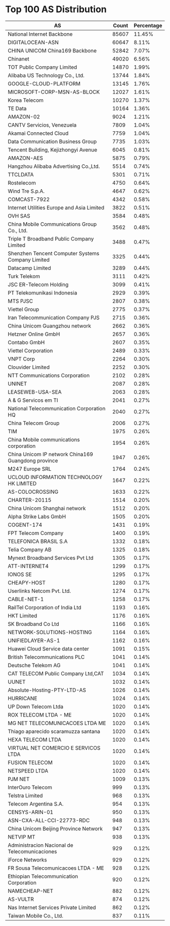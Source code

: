 # Top 100 AS Distribution
| AS | Count | Percentage |
|----|----|----|
| National Internet Backbone | 85607 | 11.45% |
| DIGITALOCEAN-ASN | 60647 | 8.11% |
| CHINA UNICOM China169 Backbone | 52842 | 7.07% |
| Chinanet | 49020 | 6.56% |
| TOT Public Company Limited | 14870 | 1.99% |
| Alibaba US Technology Co., Ltd. | 13744 | 1.84% |
| GOOGLE-CLOUD-PLATFORM | 13145 | 1.76% |
| MICROSOFT-CORP-MSN-AS-BLOCK | 12027 | 1.61% |
| Korea Telecom | 10270 | 1.37% |
| TE Data | 10164 | 1.36% |
| AMAZON-02 | 9024 | 1.21% |
| CANTV Servicios, Venezuela | 7809 | 1.04% |
| Akamai Connected Cloud | 7759 | 1.04% |
| Data Communication Business Group | 7735 | 1.03% |
| Tencent Building, Kejizhongyi Avenue | 6045 | 0.81% |
| AMAZON-AES | 5875 | 0.79% |
| Hangzhou Alibaba Advertising Co.,Ltd. | 5514 | 0.74% |
| TTCLDATA | 5301 | 0.71% |
| Rostelecom | 4750 | 0.64% |
| Wind Tre S.p.A. | 4647 | 0.62% |
| COMCAST-7922 | 4342 | 0.58% |
| Internet Utilities Europe and Asia Limited | 3822 | 0.51% |
| OVH SAS | 3584 | 0.48% |
| China Mobile Communications Group Co., Ltd. | 3562 | 0.48% |
| Triple T Broadband Public Company Limited | 3488 | 0.47% |
| Shenzhen Tencent Computer Systems Company Limited | 3325 | 0.44% |
| Datacamp Limited | 3289 | 0.44% |
| Turk Telekom | 3111 | 0.42% |
| JSC ER-Telecom Holding | 3099 | 0.41% |
| PT Telekomunikasi Indonesia | 2929 | 0.39% |
| MTS PJSC | 2807 | 0.38% |
| Viettel Group | 2775 | 0.37% |
| Iran Telecommunication Company PJS | 2715 | 0.36% |
| China Unicom Guangzhou network | 2662 | 0.36% |
| Hetzner Online GmbH | 2657 | 0.36% |
| Contabo GmbH | 2607 | 0.35% |
| Viettel Corporation | 2489 | 0.33% |
| VNPT Corp | 2264 | 0.30% |
| Clouvider Limited | 2252 | 0.30% |
| NTT Communications Corporation | 2102 | 0.28% |
| UNINET | 2087 | 0.28% |
| LEASEWEB-USA-SEA | 2063 | 0.28% |
| A & G Servicos em TI | 2041 | 0.27% |
| National Telecommunication Corporation HQ | 2040 | 0.27% |
| China Telecom Group | 2006 | 0.27% |
| TIM | 1975 | 0.26% |
| China Mobile communications corporation | 1954 | 0.26% |
| China Unicom IP network China169 Guangdong province | 1947 | 0.26% |
| M247 Europe SRL | 1764 | 0.24% |
| UCLOUD INFORMATION TECHNOLOGY HK LIMITED | 1647 | 0.22% |
| AS-COLOCROSSING | 1633 | 0.22% |
| CHARTER-20115 | 1514 | 0.20% |
| China Unicom Shanghai network | 1512 | 0.20% |
| Alpha Strike Labs GmbH | 1505 | 0.20% |
| COGENT-174 | 1431 | 0.19% |
| FPT Telecom Company | 1400 | 0.19% |
| TELEFONICA BRASIL S.A | 1332 | 0.18% |
| Telia Company AB | 1325 | 0.18% |
| Mynext Broadband Services Pvt Ltd | 1305 | 0.17% |
| ATT-INTERNET4 | 1299 | 0.17% |
| IONOS SE | 1295 | 0.17% |
| CHEAPY-HOST | 1280 | 0.17% |
| Userlinks Netcom Pvt. Ltd. | 1274 | 0.17% |
| CABLE-NET-1 | 1258 | 0.17% |
| RailTel Corporation of India Ltd | 1193 | 0.16% |
| HKT Limited | 1176 | 0.16% |
| SK Broadband Co Ltd | 1166 | 0.16% |
| NETWORK-SOLUTIONS-HOSTING | 1164 | 0.16% |
| UNIFIEDLAYER-AS-1 | 1162 | 0.16% |
| Huawei Cloud Service data center | 1091 | 0.15% |
| British Telecommunications PLC | 1041 | 0.14% |
| Deutsche Telekom AG | 1041 | 0.14% |
| CAT TELECOM Public Company Ltd,CAT | 1034 | 0.14% |
| UUNET | 1032 | 0.14% |
| Absolute-Hosting-PTY-LTD-AS | 1026 | 0.14% |
| HURRICANE | 1024 | 0.14% |
| UP Down Telecom Ltda | 1020 | 0.14% |
| ROX TELECOM LTDA - ME | 1020 | 0.14% |
| MG NET TELECOMUNICACOES LTDA ME | 1020 | 0.14% |
| Thiago aparecido scaramuzza santana | 1020 | 0.14% |
| HEXA TELECOM LTDA | 1020 | 0.14% |
| VIRTUAL NET COMERCIO E SERVICOS LTDA | 1020 | 0.14% |
| FUSION TELECOM | 1020 | 0.14% |
| NETSPEED LTDA | 1020 | 0.14% |
| PJM NET | 1009 | 0.13% |
| InterOuro Telecom | 999 | 0.13% |
| Telstra Limited | 968 | 0.13% |
| Telecom Argentina S.A. | 954 | 0.13% |
| CENSYS-ARIN-01 | 950 | 0.13% |
| ASN-CXA-ALL-CCI-22773-RDC | 948 | 0.13% |
| China Unicom Beijing Province Network | 947 | 0.13% |
| NETVIP MT | 938 | 0.13% |
| Administracion Nacional de Telecomunicaciones | 929 | 0.12% |
| iForce Networks | 929 | 0.12% |
| FR Sousa Telecomunicacoes LTDA - ME | 928 | 0.12% |
| Ethiopian Telecommunication Corporation | 920 | 0.12% |
| NAMECHEAP-NET | 882 | 0.12% |
| AS-VULTR | 874 | 0.12% |
| Nas Internet Services Private Limited | 862 | 0.12% |
| Taiwan Mobile Co., Ltd. | 837 | 0.11% |
